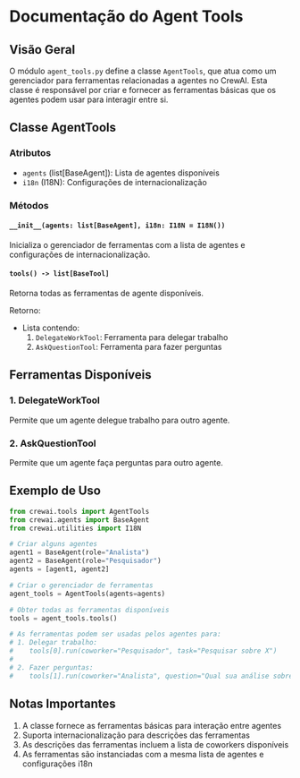 # Documentação do Agent Tools

## Visão Geral
O módulo `agent_tools.py` define a classe `AgentTools`, que atua como um gerenciador para ferramentas relacionadas a agentes no CrewAI. Esta classe é responsável por criar e fornecer as ferramentas básicas que os agentes podem usar para interagir entre si.

## Classe AgentTools

### Atributos
- `agents` (list[BaseAgent]): Lista de agentes disponíveis
- `i18n` (I18N): Configurações de internacionalização

### Métodos

#### `__init__(agents: list[BaseAgent], i18n: I18N = I18N())`
Inicializa o gerenciador de ferramentas com a lista de agentes e configurações de internacionalização.

#### `tools() -> list[BaseTool]`
Retorna todas as ferramentas de agente disponíveis.

Retorno:
- Lista contendo:
  1. `DelegateWorkTool`: Ferramenta para delegar trabalho
  2. `AskQuestionTool`: Ferramenta para fazer perguntas

## Ferramentas Disponíveis

### 1. DelegateWorkTool
Permite que um agente delegue trabalho para outro agente.

### 2. AskQuestionTool
Permite que um agente faça perguntas para outro agente.

## Exemplo de Uso

```python
from crewai.tools import AgentTools
from crewai.agents import BaseAgent
from crewai.utilities import I18N

# Criar alguns agentes
agent1 = BaseAgent(role="Analista")
agent2 = BaseAgent(role="Pesquisador")
agents = [agent1, agent2]

# Criar o gerenciador de ferramentas
agent_tools = AgentTools(agents=agents)

# Obter todas as ferramentas disponíveis
tools = agent_tools.tools()

# As ferramentas podem ser usadas pelos agentes para:
# 1. Delegar trabalho:
#    tools[0].run(coworker="Pesquisador", task="Pesquisar sobre X")
# 
# 2. Fazer perguntas:
#    tools[1].run(coworker="Analista", question="Qual sua análise sobre Y?")
```

## Notas Importantes
1. A classe fornece as ferramentas básicas para interação entre agentes
2. Suporta internacionalização para descrições das ferramentas
3. As descrições das ferramentas incluem a lista de coworkers disponíveis
4. As ferramentas são instanciadas com a mesma lista de agentes e configurações i18n
